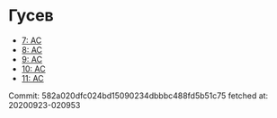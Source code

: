 # Гусев
- [7: AC](7.md)
- [8: AC](8.md)
- [9: AC](9.md)
- [10: AC](10.md)
- [11: AC](11.md)

Commit: 582a020dfc024bd15090234dbbbc488fd5b51c75
 fetched at: 20200923-020953
